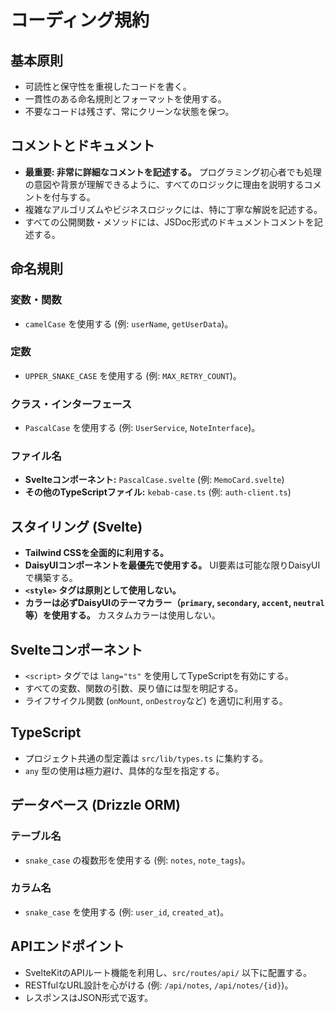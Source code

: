 # コーディング規約

## 基本原則

- 可読性と保守性を重視したコードを書く。
- 一貫性のある命名規則とフォーマットを使用する。
- 不要なコードは残さず、常にクリーンな状態を保つ。

## コメントとドキュメント

- **最重要: 非常に詳細なコメントを記述する。** プログラミング初心者でも処理の意図や背景が理解できるように、すべてのロジックに理由を説明するコメントを付与する。
- 複雑なアルゴリズムやビジネスロジックには、特に丁寧な解説を記述する。
- すべての公開関数・メソッドには、JSDoc形式のドキュメントコメントを記述する。

## 命名規則

### 変数・関数
- `camelCase` を使用する (例: `userName`, `getUserData`)。

### 定数
- `UPPER_SNAKE_CASE` を使用する (例: `MAX_RETRY_COUNT`)。

### クラス・インターフェース
- `PascalCase` を使用する (例: `UserService`, `NoteInterface`)。

### ファイル名
- **Svelteコンポーネント:** `PascalCase.svelte` (例: `MemoCard.svelte`)
- **その他のTypeScriptファイル:** `kebab-case.ts` (例: `auth-client.ts`)

## スタイリング (Svelte)

- **Tailwind CSSを全面的に利用する。**
- **DaisyUIコンポーネントを最優先で使用する。** UI要素は可能な限りDaisyUIで構築する。
- **`<style>` タグは原則として使用しない。**
- **カラーは必ずDaisyUIのテーマカラー（`primary`, `secondary`, `accent`, `neutral`等）を使用する。** カスタムカラーは使用しない。

## Svelteコンポーネント

- `<script>` タグでは `lang="ts"` を使用してTypeScriptを有効にする。
- すべての変数、関数の引数、戻り値には型を明記する。
- ライフサイクル関数 (`onMount`, `onDestroy`など) を適切に利用する。

## TypeScript

- プロジェクト共通の型定義は `src/lib/types.ts` に集約する。
- `any` 型の使用は極力避け、具体的な型を指定する。

## データベース (Drizzle ORM)

### テーブル名
- `snake_case` の複数形を使用する (例: `notes`, `note_tags`)。

### カラム名
- `snake_case` を使用する (例: `user_id`, `created_at`)。

## APIエンドポイント

- SvelteKitのAPIルート機能を利用し、`src/routes/api/` 以下に配置する。
- RESTfulなURL設計を心がける (例: `/api/notes`, `/api/notes/{id}`)。
- レスポンスはJSON形式で返す。